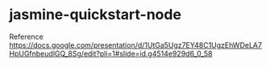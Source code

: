 # jasmine-quickstart-node 

Reference 
https://docs.google.com/presentation/d/1UtGa5Ugz7EY48C1UgzEhWDeLA7HpUGfnbeudlGQ_8Sg/edit?pli=1#slide=id.g4514e929d6_0_58
